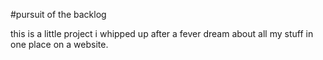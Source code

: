 #pursuit of the backlog

this is a little project i whipped up after a fever dream about all my stuff in one place on a website.
